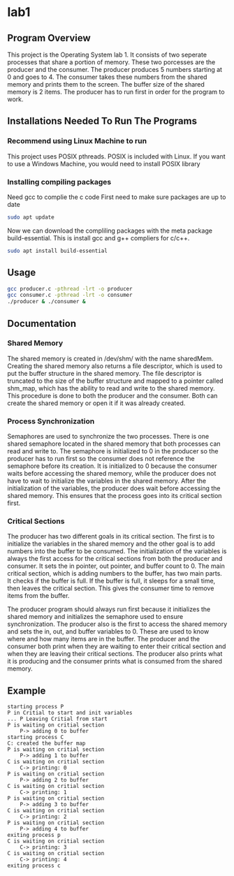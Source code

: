 # lab1
## Program Overview
This project is the Operating System lab 1. It consists of two seperate processes that share a portion of memory. These two porcesses are the producer and the consumer. The producer produces 5 numbers starting at 0 and goes to 4. The consumer takes these numbers from the shared memory and prints them to the screen. The buffer size of the shared memory is 2 items. The producer has to run first in order for the program to work.
## Installations Needed To Run The Programs
### Recommend using Linux Machine to run  
This project uses POSIX pthreads. POSIX is included with Linux. If you want to use a Windows Machine, you would need to install POSIX library
### Installing compiling packages
Need gcc to complie the c code
First need to make sure packages are up to date
```bash
sudo apt update
```
Now we can download the compliling packages with the meta package build-essential. This is install gcc and g++ compliers for c/c++.
```bash
sudo apt install build-essential
```

## Usage
```bash
gcc producer.c -pthread -lrt -o producer
gcc consumer.c -pthread -lrt -o consumer
./producer & ./consumer &
```
## Documentation
### Shared Memory
The shared memory is created in /dev/shm/ with the name sharedMem. Creating the shared memory also returns a file descriptor, which is used to put the buffer structure in the shared memory. The file descriptor is truncated to the size of the buffer structure and mapped to a pointer called shm_map, which has the ability to read and write to the shared memory. This procedure is done to both the producer and the consumer. Both can create the shared memory or open it if it was already created.
### Process Synchronization 
Semaphores are used to synchronize the two processes. There is one shared semaphore located in the shared memory that both processes can read and write to. The semaphore is initialized to 0 in the producer so the producer has to run first so the consumer does not reference the semaphore before its creation. It is initialized to 0 because the consumer waits before accessing the shared memory, while the producer does not have to wait to initialize the variables in the shared memory. After the initialization of the variables, the producer does wait before accessing the shared memory. This ensures that the process goes into its critical section first. 
### Critical Sections
The producer has two different goals in its critical section. The first is to initialize the variables in the shared memory and the other goal is to add numbers into the buffer to be consumed. The initialization of the variables is always the first access for the critical sections from both the producer and consumer. It sets the in pointer, out pointer, and buffer count to 0. The main critical section, which is adding numbers to the buffer, has two main parts. It checks if the buffer is full. If the buffer is full, it sleeps for a small time, then leaves the critical section. This gives the consumer time to remove items from the buffer.



The producer program should always run first because it initializes the shared memory and initializes the semaphore used to ensure synchronization. The producer also is the first to access the shared memory and sets the in, out, and buffer variables to 0. These are used to know where and how many items are in the buffer. The producer and the consumer both print when they are waiting to enter their critical section and when they are leaving their critical sections. The producer also prints what it is producing and the consumer prints what is consumed from the shared memory. 
## Example
```code
starting process P
P in Critial to start and init variables
... P Leaving Critial from start
P is waiting on critial section
	P-> adding 0 to buffer
starting process C
C: created the buffer map
P is waiting on critial section
	P-> adding 1 to buffer
C is waiting on critial section
	C-> printing: 0
P is waiting on critial section
	P-> adding 2 to buffer
C is waiting on critial section
	C-> printing: 1
P is waiting on critial section
	P-> adding 3 to buffer
C is waiting on critial section
	C-> printing: 2
P is waiting on critial section
	P-> adding 4 to buffer
exiting process p
C is waiting on critial section
	C-> printing: 3
C is waiting on critial section
	C-> printing: 4
exiting process c
```
